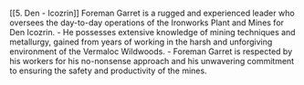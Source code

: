 [[5. Den - Icozrin]]
Foreman Garret is a rugged and experienced leader who oversees the day-to-day operations of the Ironworks Plant and Mines for Den Icozrin.
    - He possesses extensive knowledge of mining techniques and metallurgy, gained from years of working in the harsh and unforgiving environment of the Vermaloc Wildwoods.
    - Foreman Garret is respected by his workers for his no-nonsense approach and his unwavering commitment to ensuring the safety and productivity of the mines.